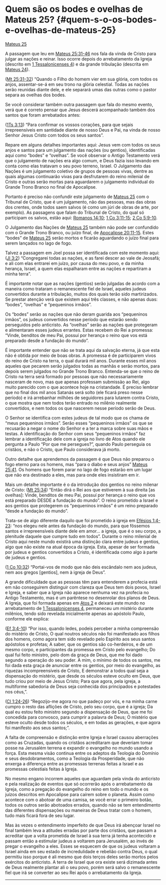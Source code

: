 # Quem são os bodes e ovelhas de Mateus 25? {#quem-s-o-os-bodes-e-ovelhas-de-mateus-25}

[Mateus 25](http://bibliaonline.com.br/acf/mt/25)

A passagem que leu em [Mateus 25:31-46](http://bibliaonline.com.br/acf/mt/25/31-46) nos fala da vinda de Cristo para julgar as nações e reinar. Isso ocorre depois do arrebatamento da Igreja (descrito em [1 Tessalonicenses 4](http://bibliaonline.com.br/acf/1ts/4)) e da grande tribulação (descrita em [Mateus 24](http://bibliaonline.com.br/acf/mt/24)).

([Mt 25:31-32](http://bibliaonline.com.br/acf/mt/25/31-32)) “Quando o Filho do homem vier em sua glória, com todos os anjos, assentar-se-á em seu trono na glória celestial. Todas as nações serão reunidas diante dele, e ele separará umas das outras como o pastor separa as ovelhas dos bodes.

Se você considerar também outra passagem que fala do mesmo evento, verá que é correto pensar que Jesus descerá acompanhado também dos santos que foram arrebatados antes:

([1Ts 3:13](http://bibliaonline.com.br/acf/1ts/3/13)) “Para confirmar os vossos corações, para que sejais irrepreensíveis em santidade diante de nosso Deus e Pai, na vinda de nosso Senhor Jesus Cristo com todos os seus santos”.

Repare em alguns detalhes importantes aqui: Jesus vem com todos os seus anjos e santos para um julgamento das nações (ou gentios), identificadas aqui como “bodes” e “ovelhas”. Se você observar o Antigo Testamento verá que o julgamento de nações era algo comum, e Deus fazia isso levando em conta como elas tratavam o seu povo terreno, Israel. O Julgamento das Nações é um julgamento coletivo de grupos de pessoas vivas, dentre as quais algumas continuarão vivas para desfrutarem do reino milenial de Cristo e outras serão mortas para aguardarem o julgamento individual do Grande Trono Branco no final de Apocalipse.

Portanto é preciso não confundir este julgamento de [Mateus 25](http://bibliaonline.com.br/acf/mt/25) com o Tribunal de Cristo, que é um julgamento, não das pessoas, mas das obras dos crentes, onde todos saem salvos (é como um júri de obras de arte, por exemplo). As passagens que falam do Tribunal de Cristo, do qual só participam os salvos, estão aqui: [Romanos 14:10](http://bibliaonline.com.br/acf/rm/14/10); [1 Co 3:11-15](http://bibliaonline.com.br/acf/1co/3/11-15); [2 Co 5:9-10](http://bibliaonline.com.br/acf/2co/5/9-10).

O Julgamento das Nações de [Mateus 25](http://bibliaonline.com.br/acf/mt/25) também não pode ser confundido com o Grande Trono Branco, ou juízo final, de [Apocalipse 20:11-15](http://bibliaonline.com.br/acf/ap/20/11-15). Estes “bodes” de [Mateus 25](http://bibliaonline.com.br/acf/mt/25) serão mortos e ficarão aguardando o juízo final para serem lançados no lago de fogo.

Talvez a passagem em Joel possa ser identificada com este momento aqui: ([Jl 3:2](http://bibliaonline.com.br/acf/jl/3/2)) “Congregarei todas as nações, e as farei descer ao vale de Jeosafá; e ali com elas entrarei em juízo, por causa do meu povo, e da minha herança, Israel, a quem elas espalharam entre as nações e repartiram a minha terra”.

É importante notar que as nações (gentios) serão julgadas de acordo com a maneira como trataram o remanescente fiel de Israel, aqueles judeus convertidos durante a tribulação, muitos dos quais terão sido martirizados. Se prestar atenção verá que existem aqui três classes, e não apenas duas: “bodes”, “ovelhas” e “pequeninos irmãos”.

Os “bodes” serão as nações que não deram guarida aos “pequeninos irmãos”, os judeus convertidos nesse período que estarão sendo perseguidos pelo anticristo. As “ovelhas” serão as nações que protegeram e alimentaram esses judeus errantes. Estas recebem do Rei a promessa: “Vinde, benditos de meu Pai, possuí por herança o reino que vos está preparado desde a fundação do mundo”.

É importante entender que não se trata aqui da salvação eterna, já que esta não é obtida por meio de boas obras. A promessa é de participarem vivos do reino de Cristo na terra, o qual durará mil anos. Durante esses mil anos aqueles que pecarem serão julgados todas as manhãs e serão mortos, para depois serem julgados no Grande Trono Branco. Entenda-se que o reino de Cristo na terra será formado por pessoas que não necessariamente nasceram de novo, mas que apenas professam submissão ao Rei, algo muito parecido com o que acontece hoje na cristandade. É preciso lembrar que no final dos mil anos Satanás será solto (ele ficará preso nesse período) e irá arrebanhar milhões de seguidores para lutarem contra Cristo, o que mostra que nem todos terão entrado no milênio realmente convertidos, e nem todos os que nascerem nesse período serão de Deus.

O Senhor se identifica com estes judeus de tal modo que os chama de “meus pequeninos irmãos”. Serão esses “pequeninos irmãos” os que se recusarão a negar o nome do Senhor e a ter a marca sobre suas mãos e testas. A identificação do Senhor com seus “pequeninos irmãos” faz lembrar a identificação dele com a igreja no livro de Atos quando ele pergunta a Paulo “Por que me persegues?”, quando Paulo perseguia os cristãos, e não o Cristo, que Paulo considerava já morto.

Outro detalhe que aprendemos da passagem é que Deus não preparou o fogo eterno para os homens, mas “para o diabo e seus anjos” [Mateus 25:41](http://bibliaonline.com.br/acf/mt/25/41). Os homens que forem parar no lago de fogo estarão em um lugar que não era destinado a eles, mas para onde eles insistiram em ir.

Mais um detalhe importante é o da introdução dos gentios no reino milenar de Cristo: ([Mt 25:34](http://bibliaonline.com.br/acf/mt/25/34)) “Então dirá o Rei aos que estiverem à sua direita [as ovelhas]: Vinde, benditos de meu Pai, possuí por herança o reino que vos está preparado DESDE a fundação do mundo”. O reino prometido a Israel e aos gentios que protegerem os “pequeninos irmãos” é um reino preparado “desde a fundação do mundo”.

Trata-se de algo diferente daquilo que foi prometido à igreja em [Efésios 1:4-23](http://bibliaonline.com.br/acf/ef/1/4-23): “nos elegeu nele antes da fundação do mundo, para que fôssemos santos e irrepreensíveis diante dele em amor... a igreja, que é o seu corpo, a plenitude daquele que cumpre tudo em todos”. Durante o reino milenial de Cristo aqui neste mundo existirá uma distinção clara entre judeus e gentios, algo que não existe na atual época da igreja. Esta, apesar de ser formada por judeus e gentios convertidos a Cristo, é identificada como algo à parte de judeus e gentios.

([1 Co 10:32](http://bibliaonline.com.br/acf/1co/10/32)) “Portai-vos de modo que não deis escândalo nem aos judeus, nem aos gregos [gentios], nem à igreja de Deus”.

A grande dificuldade que as pessoas têm para entenderem a profecia está em não conseguirem distinguir com clareza que Deus tem dois povos, Israel e Igreja, e saber que a Igreja não aparece nenhuma vez na profecia no Antigo Testamento, mas é um parêntese no desenrolar dos planos de Deus. A Igreja, que foi formada apenas em [Atos 2](http://bibliaonline.com.br/acf/atos/2) e deixará este mundo no arrebatamento de [1 Tessalonicenses 4](http://bibliaonline.com.br/acf/1ts/4), permaneceu um mistério durante milênios, tendo sido revelada inicialmente apenas ao apóstolo Paulo, conforme ele explica:

([Ef 3:4-10](http://bibliaonline.com.br/acf/ef/3/4-10)) “Por isso, quando ledes, podeis perceber a minha compreensão do mistério de Cristo, O qual noutros séculos não foi manifestado aos filhos dos homens, como agora tem sido revelado pelo Espírito aos seus santos apóstolos e profetas; A saber, que os gentios são co-herdeiros, e de um mesmo corpo, e participantes da promessa em Cristo pelo evangelho; Do qual fui feito ministro, pelo dom da graça de Deus, que me foi dado segundo a operação do seu poder. A mim, o mínimo de todos os santos, me foi dada esta graça de anunciar entre os gentios, por meio do evangelho, as riquezas incompreensíveis de Cristo, E demonstrar a todos qual seja a dispensação do mistério, que desde os séculos esteve oculto em Deus, que tudo criou por meio de Jesus Cristo; Para que agora, pela igreja, a multiforme sabedoria de Deus seja conhecida dos principados e potestades nos céus,”.

([Cl 1:24-26](http://bibliaonline.com.br/acf/cl/1/24-26)) “Regozijo-me agora no que padeço por vós, e na minha carne cumpro o resto das aflições de Cristo, pelo seu corpo, que é a igreja; Da qual eu estou feito ministro segundo a dispensação de Deus, que me foi concedida para convosco, para cumprir a palavra de Deus; O mistério que esteve oculto desde todos os séculos, e em todas as gerações, e que agora foi manifesto aos seus santos;”.

A falta de compreensão e distinção entre Igreja e Israel causou aberrações como as Cruzadas, quando os cristãos acreditaram que deveriam tomar posse na Jerusalém terrena e expandir o evangelho no mundo usando a força. Esta mesma visão continua entre os adeptos da Teologia do Domínio e seus desdobramentos, como a Teologia da Prosperidade, que não enxerga a diferença entre as promessas terrenas feitas a Israel e as promessas celestiais feitas à Igreja.

No mesmo engano incorrem aqueles que aguardam pela vinda do anticristo e pela realização de eventos que só ocorrerão após o arrebatamento da Igreja, como a pregação do evangelho do reino em todo o mundo e os juízos descritos em Apocalipse para caírem sobre o planeta. Assim como acontece com o abotoar de uma camisa, se você errar o primeiro botão, todos os outros serão abotoados errados, quando não se tem entendimento das diferentes dispensações ou maneiras de Deus tratar com o homem, tudo mais ficará fora de seu lugar.

Mas às vezes o entendimento imperfeito de que Deus irá abençoar Israel no final também leva a atitudes erradas por parte dos cristãos, que passam a acreditar que a volta prometida de Israel à sua terra já tenha acontecido e passam então a estimular judeus a voltarem para Jerusalém, ao invés de pregar o evangelho a eles. Esses se esquecem de que os judeus voltaram a Israel ainda em seu estado de incredulidade e rebelião contra Deus, o qual permitiu isso porque é ali mesmo que dois terços deles serão mortos pelos exércitos do anticristo. A terra de Israel que ora existe será dizimada antes de Deus realmente plantar ali o seu povo, porém será salvo o remanescente fiel que irá se converter ao seu Rei após o arrebatamento da Igreja.

*****